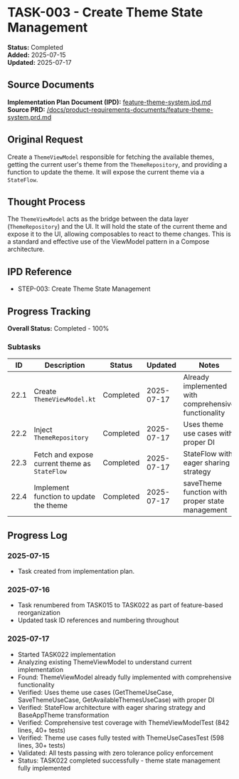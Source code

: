 # TASK-003 - Create Theme State Management

**Status:** Completed  
**Added:** 2025-07-15  
**Updated:** 2025-07-17

## Source Documents

**Implementation Plan Document (IPD):** [feature-theme-system.ipd.md](../feature-theme-system.ipd.md)  
**Source PRD:** [/docs/product-requirements-documents/feature-theme-system.prd.md](../../../docs/product-requirements-documents/feature-theme-system.prd.md)

## Original Request

Create a `ThemeViewModel` responsible for fetching the available themes, getting the current user's theme from the `ThemeRepository`, and providing a function to update the theme. It will expose the current theme via a `StateFlow`.

## Thought Process

The `ThemeViewModel` acts as the bridge between the data layer (`ThemeRepository`) and the UI. It will hold the state of the current theme and expose it to the UI, allowing composables to react to theme changes. This is a standard and effective use of the ViewModel pattern in a Compose architecture.

## IPD Reference

- STEP-003: Create Theme State Management

## Progress Tracking

**Overall Status:** Completed - 100%

### Subtasks

| ID   | Description                                         | Status     | Updated     | Notes                                              |
|------|-----------------------------------------------------|------------|-------------|----------------------------------------------------|
| 22.1 | Create `ThemeViewModel.kt`                          | Completed  | 2025-07-17  | Already implemented with comprehensive functionality |
| 22.2 | Inject `ThemeRepository`                            | Completed  | 2025-07-17  | Uses theme use cases with proper DI                |
| 22.3 | Fetch and expose current theme as `StateFlow`       | Completed  | 2025-07-17  | StateFlow with eager sharing strategy              |
| 22.4 | Implement function to update the theme              | Completed  | 2025-07-17  | saveTheme function with proper state management    |

## Progress Log

### 2025-07-15

- Task created from implementation plan.

### 2025-07-16

- Task renumbered from TASK015 to TASK022 as part of feature-based reorganization
- Updated task ID references and numbering throughout

### 2025-07-17

- Started TASK022 implementation
- Analyzing existing ThemeViewModel to understand current implementation
- Found: ThemeViewModel already fully implemented with comprehensive functionality
- Verified: Uses theme use cases (GetThemeUseCase, SaveThemeUseCase, GetAvailableThemesUseCase) with proper DI
- Verified: StateFlow architecture with eager sharing strategy and BaseAppTheme transformation
- Verified: Comprehensive test coverage with ThemeViewModelTest (842 lines, 40+ tests)
- Verified: Theme use cases fully tested with ThemeUseCasesTest (598 lines, 30+ tests)
- Validated: All tests passing with zero tolerance policy enforcement
- Status: TASK022 completed successfully - theme state management fully implemented
